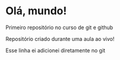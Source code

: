 # Olá, mundo!
 Primeiro repositório no curso de git e github

 Repositório criado durante uma aula ao vivo!

 Esse linha ei adicionei diretamente no git

